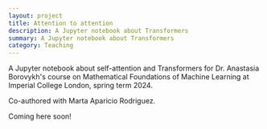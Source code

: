 ```yaml
---
layout: project
title: Attention to attention
description: A Jupyter notebook about Transformers
summary: A Jupyter notebook about Transformers
category: Teaching
---
```


A Jupyter notebook about self-attention and Transformers for Dr. Anastasia Borovykh's course on Mathematical Foundations of Machine Learning at Imperial College London, spring term 2024.
 
Co-authored with Marta Aparicio Rodriguez.

Coming here soon!